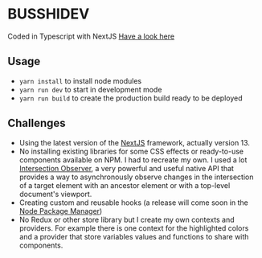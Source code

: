 # BUSSHIDEV

Coded in Typescript with NextJS
[Have a look here](https://busshidev.fr)

## Usage

- `yarn install` to install node modules
- `yarn run dev` to start in development mode
- `yarn run build` to create the production build ready to be deployed

## Challenges

- Using the latest version of the [NextJS](https://nextjs.org/docs/getting-started) framework, actually version 13.
- No installing existing libraries for some CSS effects or ready-to-use components available on NPM. I had to recreate my own. I used a lot [Intersection Observer](https://developer.mozilla.org/en-US/docs/Web/API/Intersection_Observer_API), a very powerful and useful native API that provides a way to asynchronously observe changes in the intersection of a target element with an ancestor element or with a top-level document's viewport.
- Creating custom and reusable hooks (a release will come soon in the [Node Package Manager](https://npmjs.com))
- No Redux or other store library but I create my own contexts and providers. For example there is one context for the highlighted colors and a provider that store variables values and functions to share with components.
